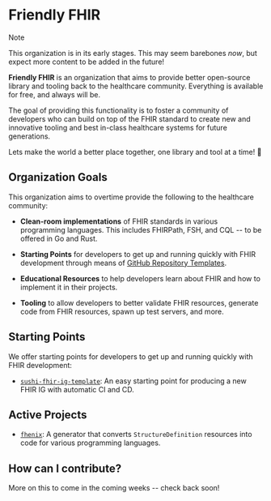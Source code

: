 # Friendly FHIR

> [!NOTE]
> This organization is in its early stages. This may seem barebones _now_, but
> expect more content to be added in the future!

**Friendly FHIR** is an organization that aims to provide better open-source
library and tooling back to the healthcare community. Everything is available
for free, and always will be.

The goal of providing this functionality is to foster a community of developers
who can build on top of the FHIR standard to create new and innovative tooling
and best in-class healthcare systems for future generations.

Lets make the world a better place together, one library and tool at a time! 🤝

## Organization Goals

This organization aims to overtime provide the following to the healthcare
community:

* **Clean-room implementations** of FHIR standards in various programming
  languages. This includes FHIRPath, FSH, and CQL -- to be offered in Go and
  Rust.

* **Starting Points** for developers to get up and running quickly with FHIR
  development through means of [GitHub Repository Templates].

* **Educational Resources** to help developers learn about FHIR and how to
  implement it in their projects.

* **Tooling** to allow developers to better validate FHIR resources, generate
  code from FHIR resources, spawn up test servers, and more.

## Starting Points

We offer starting points for developers to get up and running quickly with
FHIR development:

* [`sushi-fhir-ig-template`]: An easy starting point for producing a new FHIR
  IG with automatic CI and CD.

## Active Projects

* [`fhenix`]: A generator that converts `StructureDefinition` resources into
  code for various programming languages.

## How can I contribute?

More on this to come in the coming weeks -- check back soon!

[`sushi-fhir-ig-template`]: https://github.com/friendly-fhir/sushi-fhir-ig-template
[`fhenix`]: https://github.com/friendly-fhir/fhenix
[GitHub Repository Templates]: https://docs.github.com/en/github/creating-cloning-and-archiving-repositories/creating-a-repository-from-a-template
